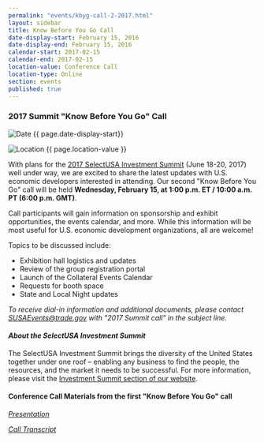 ```yaml
---
permalink: "events/kbyg-call-2-2017.html"
layout: sidebar
title: Know Before You Go Call
date-display-start: February 15, 2016
date-display-end: February 15, 2016
calendar-start: 2017-02-15
calendar-end: 2017-02-15
location-value: Conference Call
location-type: Online
section: events
published: true
---
```


### 2017 Summit "Know Before You Go" Call

![Date](https://google.github.io/material-design-icons/action/svg/design/ic_event_24px.svg "Date") {{ page.date-display-start}}

![Location](http://google.github.io/material-design-icons/social/svg/design/ic_location_city_24px.svg "Location") {{ page.location-value }}

With plans for the [2017 SelectUSA Investment Summit](https://www.selectusa.gov/selectusa-summit) (June 18-20, 2017) well under way, we are excited to share the latest updates with U.S. economic developers interested in attending. Our second "Know Before You Go" call will be held **Wednesday, February 15, at 1:00 p.m. ET / 10:00 a.m. PT (6:00 p.m. GMT)**.

Call participants will gain information on sponsorship and exhibit opportunities, the events calendar, and more. While this information will be most useful for U.S. economic development organizations, all are welcome!

Topics to be discussed include:

* Exhibition hall logistics and updates
* Review of the group registration portal
* Launch of the Collateral Events Calendar
* Requests for booth space
* State and Local Night updates

_To receive dial-in information and additional documents, please contact [SUSAEvents@trade.gov](mailto:susaevents@trade.gov) with "2017 Summit call" in the subject line._

#### _About the SelectUSA Investment Summit_

The SelectUSA Investment Summit brings the diversity of the United States together under one roof – enabling any business to find the people, the resources, and the market it needs to be successful. For more information, please visit the [Investment Summit section of our website](https://www.selectusa.gov/selectusa-summit).

#### Conference Call Materials from the first "Know Before You Go" call

_[Presentation](https://www.selectusa.gov/conference-calls/2017-kbyg-1)_

_[Call Transcript](https://www.selectusa.gov/transcripts/2017-kbyg-1)_
